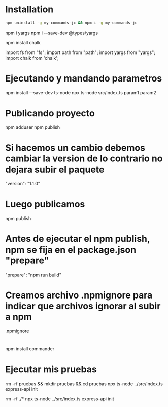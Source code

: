 # Installation
```bash
npm uninstall -g my-commands-jc && npm i -g my-commands-jc
```

npm i yargs
npm i --save-dev @types/yargs

npm install chalk

import fs from "fs";
import path from "path";
import yargs from "yargs";
import chalk from 'chalk';

# Ejecutando y mandando parametros
npm install --save-dev ts-node
npx ts-node src/index.ts param1 param2

# Publicando proyecto
npm adduser
npm publish

# Si hacemos un cambio debemos cambiar la version de lo contrario no dejara subir el paquete
"version": "1.1.0"

# Luego publicamos
npm publish

# Antes de ejecutar el npm publish, npm se fija en el package.json "prepare"
"prepare": "npm run build"

# Creamos archivo .npmignore para indicar que archivos ignorar al subir a npm
.npmignore



#
npm install commander

# Ejecutar mis pruebas
rm -rf pruebas && mkdir pruebas && cd pruebas
npx ts-node ../src/index.ts express-api init


rm -rf ./*
npx ts-node ../src/index.ts express-api init